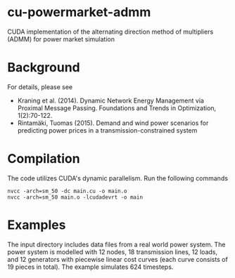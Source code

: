 # cu-powermarket-admm
CUDA implementation of the alternating direction method of multipliers (ADMM) for power market simulation

# Background
For details, please see  
- Kraning et al. (2014). Dynamic Network Energy Management via Proximal Message Passing. Foundations and Trends in Optimization, 1(2):70-122.  
- Rintamäki, Tuomas (2015). Demand and wind power scenarios for predicting power prices in a transmission-constrained system

# Compilation
The code utilizes CUDA's dynamic parallelism. Run the following commands

```
nvcc -arch=sm_50 -dc main.cu -o main.o  
nvcc -arch=sm_50 main.o -lcudadevrt -o main
```

# Examples
The input directory includes data files from a real world power system. The power system is modelled with 12 nodes, 18 transmission lines, 12 loads, and 12 generators with piecewise linear cost curves (each curve consists of 19 pieces in total). The example simulates 624 timesteps.
